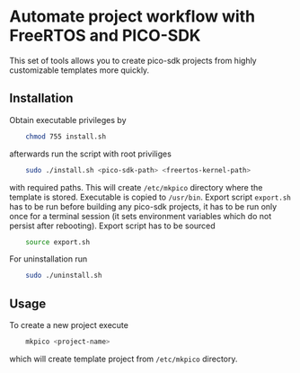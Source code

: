 # Automate project workflow with FreeRTOS and PICO-SDK
This set of tools allows you to create pico-sdk projects from highly customizable templates more quickly.

## Installation
Obtain executable privileges by 
```sh
    chmod 755 install.sh
```

afterwards run the script with root priviliges
```sh
    sudo ./install.sh <pico-sdk-path> <freertos-kernel-path>
```

with required paths. This will create `/etc/mkpico` directory where the template is stored. Executable is copied to `/usr/bin`. Export script `export.sh` has to be run before building any pico-sdk projects, it has to be run only once for a terminal session (it sets environment variables which do not persist after rebooting). Export script has to be sourced
```sh
    source export.sh
```

For uninstallation run 
```sh
    sudo ./uninstall.sh
```

## Usage
To create a new project execute
```sh
    mkpico <project-name>
```

which will create template project from `/etc/mkpico` directory.
